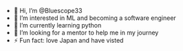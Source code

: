 - 👋 Hi, I’m @Bluescope33
- 👀 I’m interested in ML and becoming a software engineer
- 🌱 I’m currently learning python
- 💞️ I’m looking for a mentor to help me in my journey
- ⚡ Fun fact: love Japan and have visted 

<!---
Bluescope33/Bluescope33 is a ✨ special ✨ repository because its `README.md` (this file) appears on your GitHub profile.
You can click the Preview link to take a look at your changes.
--->
